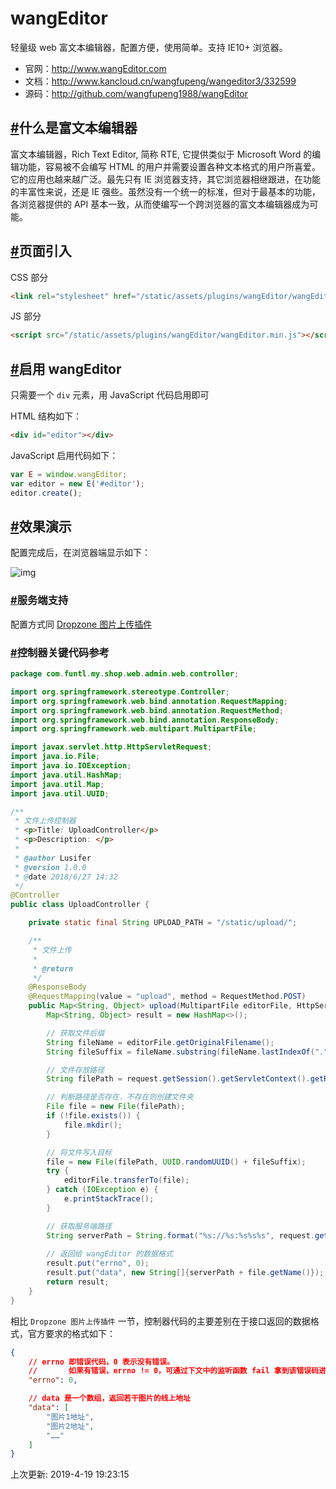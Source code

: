 # wangEditor

轻量级 web 富文本编辑器，配置方便，使用简单。支持 IE10+ 浏览器。

- 官网：http://www.wangEditor.com
- 文档：http://www.kancloud.cn/wangfupeng/wangeditor3/332599
- 源码：http://github.com/wangfupeng1988/wangEditor

## [#](https://funtl.com/zh/supplement1/wangEditor-富文本编辑器.html#什么是富文本编辑器)什么是富文本编辑器

富文本编辑器，Rich Text Editor, 简称 RTE, 它提供类似于 Microsoft Word 的编辑功能，容易被不会编写 HTML 的用户并需要设置各种文本格式的用户所喜爱。它的应用也越来越广泛。最先只有 IE 浏览器支持，其它浏览器相继跟进，在功能的丰富性来说，还是 IE 强些。虽然没有一个统一的标准，但对于最基本的功能，各浏览器提供的 API 基本一致，从而使编写一个跨浏览器的富文本编辑器成为可能。

## [#](https://funtl.com/zh/supplement1/wangEditor-富文本编辑器.html#页面引入)页面引入

CSS 部分

```html
<link rel="stylesheet" href="/static/assets/plugins/wangEditor/wangEditor.min.css" />
```

JS 部分

```html
<script src="/static/assets/plugins/wangEditor/wangEditor.min.js"></script>
```

## [#](https://funtl.com/zh/supplement1/wangEditor-富文本编辑器.html#启用-wangeditor)启用 wangEditor

只需要一个 `div` 元素，用 JavaScript 代码启用即可

HTML 结构如下：

```html
<div id="editor"></div>
```

JavaScript 启用代码如下：

```js
var E = window.wangEditor;
var editor = new E('#editor');
editor.create();
```

## [#](https://funtl.com/zh/supplement1/wangEditor-富文本编辑器.html#效果演示)效果演示

配置完成后，在浏览器端显示如下：

![img](https://funtl.com/assets/Lusifer1530124826.png)

### [#](https://funtl.com/zh/supplement1/wangEditor-富文本编辑器.html#服务端支持)服务端支持

配置方式同 [Dropzone 图片上传插件](https://funtl.com/2018/06/27/appose/Dropzone-图片上传插件/#服务端支持)

### [#](https://funtl.com/zh/supplement1/wangEditor-富文本编辑器.html#控制器关键代码参考)控制器关键代码参考

```java
package com.funtl.my.shop.web.admin.web.controller;

import org.springframework.stereotype.Controller;
import org.springframework.web.bind.annotation.RequestMapping;
import org.springframework.web.bind.annotation.RequestMethod;
import org.springframework.web.bind.annotation.ResponseBody;
import org.springframework.web.multipart.MultipartFile;

import javax.servlet.http.HttpServletRequest;
import java.io.File;
import java.io.IOException;
import java.util.HashMap;
import java.util.Map;
import java.util.UUID;

/**
 * 文件上传控制器
 * <p>Title: UploadController</p>
 * <p>Description: </p>
 *
 * @author Lusifer
 * @version 1.0.0
 * @date 2018/6/27 14:32
 */
@Controller
public class UploadController {

    private static final String UPLOAD_PATH = "/static/upload/";

    /**
     * 文件上传
     *
     * @return
     */
    @ResponseBody
    @RequestMapping(value = "upload", method = RequestMethod.POST)
    public Map<String, Object> upload(MultipartFile editorFile, HttpServletRequest request) {
        Map<String, Object> result = new HashMap<>();

        // 获取文件后缀
        String fileName = editorFile.getOriginalFilename();
        String fileSuffix = fileName.substring(fileName.lastIndexOf("."));

        // 文件存放路径
        String filePath = request.getSession().getServletContext().getRealPath(UPLOAD_PATH);

        // 判断路径是否存在，不存在则创建文件夹
        File file = new File(filePath);
        if (!file.exists()) {
            file.mkdir();
        }

        // 将文件写入目标
        file = new File(filePath, UUID.randomUUID() + fileSuffix);
        try {
            editorFile.transferTo(file);
        } catch (IOException e) {
            e.printStackTrace();
        }

        // 获取服务端路径
        String serverPath = String.format("%s://%s:%s%s%s", request.getScheme(), request.getServerName(), request.getServerPort(), request.getContextPath(), UPLOAD_PATH);
        
        // 返回给 wangEditor 的数据格式
        result.put("errno", 0);
        result.put("data", new String[]{serverPath + file.getName()});
        return result;
    }
}
```

相比 `Dropzone 图片上传插件` 一节，控制器代码的主要差别在于接口返回的数据格式，官方要求的格式如下：

```json
{
    // errno 即错误代码，0 表示没有错误。
    //       如果有错误，errno != 0，可通过下文中的监听函数 fail 拿到该错误码进行自定义处理
    "errno": 0,

    // data 是一个数组，返回若干图片的线上地址
    "data": [
        "图片1地址",
        "图片2地址",
        "……"
    ]
}
```

上次更新: 2019-4-19 19:23:15